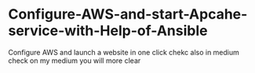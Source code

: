# Configure-AWS-and-start-Apcahe-service-with-Help-of-Ansible
Configure AWS and launch a website in one click chekc also in medium 
check on my medium you will more clear 
